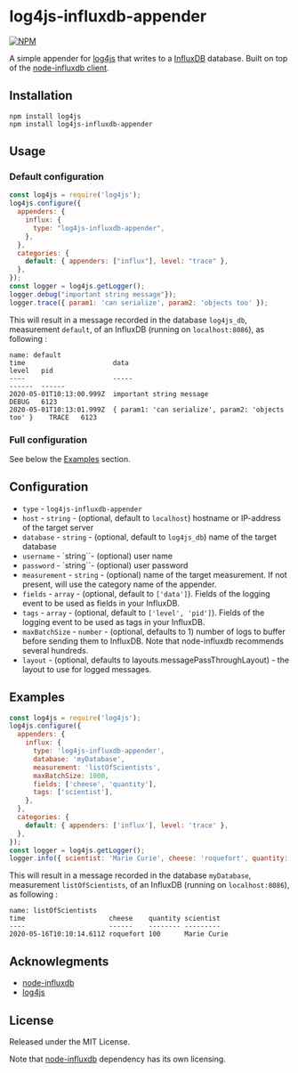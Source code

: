 # log4js-influxdb-appender
[![NPM](https://nodei.co/npm/log4js-influxdb-appender.png?downloads=true)](https://nodei.co/npm/log4js-influxdb-appender/)

A simple appender for [log4js](https://www.npmjs.com/package/log4js) that writes to a [InfluxDB](https://www.influxdata.com/) database. Built on top of the [node-influxdb client](https://www.npmjs.com/package/influx).

## Installation

```
npm install log4js
npm install log4js-influxdb-appender
```

## Usage

### Default configuration

```javascript
const log4js = require('log4js');
log4js.configure({
  appenders: {
    influx: {
      type: "log4js-influxdb-appender",
    },
  },
  categories: {
    default: { appenders: ["influx"], level: "trace" },
  },
});
const logger = log4js.getLogger();
logger.debug("important string message"});
logger.trace({ param1: 'can serialize', param2: 'objects too' });
```

This will result in a message recorded in the database `log4js_db`, measurement `default`, of an InfluxDB (running on `localhost:8086`), as following :

```
name: default
time                      data                                                  level   pid
----                      -----                                                 ------  ------
2020-05-01T10:13:00.999Z  important string message                              DEBUG   6123
2020-05-01T10:13:01.999Z  { param1: 'can serialize', param2: 'objects too' }    TRACE   6123
```

### Full configuration

See below the [Examples](#Examples) section.

## Configuration

- `type` - `log4js-influxdb-appender`
- `host` - `string` - (optional, default to `localhost`) hostname or IP-address of the target server
- `database` - `string` - (optional, default to `log4js_db`) name of the target database
- `username` - `string``- (optional) user name
- `password` - `string``- (optional) user password
- `measurement` - `string` - (optional) name of the target measurement. If not present, will use the category name of the appender.
- `fields` - `array` - (optional, default to `['data']`). Fields of the logging event to be used as fields in your InfluxDB.
- `tags` - `array` - (optional, default to `['level', 'pid']`). Fields of the logging event to be used as tags in your InfluxDB.
- `maxBatchSize` - `number` - (optional, defaults to 1) number of logs to buffer before sending them to InfluxDB. Note that node-influxdb recommends several hundreds.
- `layout` - (optional, defaults to layouts.messagePassThroughLayout) - the layout to use for logged messages.

## Examples

```javascript
const log4js = require('log4js');
log4js.configure({
  appenders: {
    influx: {
      type: 'log4js-influxdb-appender',
      database: 'myDatabase',
      measurement: 'listOfScientists',
      maxBatchSize: 1000,
      fields: ['cheese', 'quantity'],
      tags: ['scientist'],
    },
  },
  categories: {
    default: { appenders: ['influx'], level: 'trace' },
  },
});
const logger = log4js.getLogger();
logger.info({ scientist: 'Marie Curie', cheese: 'roquefort', quantity: '100' });
```

This will result in a message recorded in the database `myDatabase`, measurement `listOfScientists`, of an InfluxDB (running on `localhost:8086`), as following :

```
name: listOfScientists
time                     cheese    quantity scientist
----                     ------    -------- ---------
2020-05-16T10:10:14.611Z roquefort 100      Marie Curie
```

## Acknowlegments

- [node-influxdb](https://www.npmjs.com/package/influx)
- [log4js](https://www.npmjs.com/package/log4js)

## License

Released under the MIT License.

Note that [node-influxdb](https://github.com/node-influx/node-influx) dependency has its own licensing.
